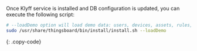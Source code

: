 
Once Klyff service is installed and DB configuration is updated, you can execute the following script:

```bash
# --loadDemo option will load demo data: users, devices, assets, rules, widgets.
sudo /usr/share/thingsboard/bin/install/install.sh --loadDemo
```
{: .copy-code}
